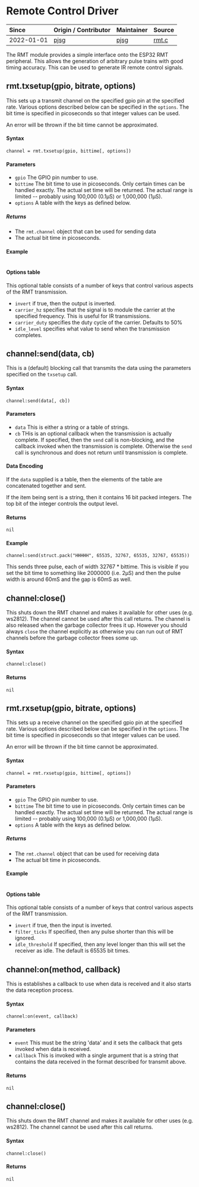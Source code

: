 # Remote Control Driver
| Since  | Origin / Contributor  | Maintainer  | Source  |
| :----- | :-------------------- | :---------- | :------ |
| 2022-01-01 | [pjsg](https://github.com/pjsg) | [pjsg](https://github.com/pjsg) | [rmt.c](../../components/modules/rmt.c)|

The RMT module provides a simple interface onto the ESP32 RMT peripheral. This allows the generation of
arbitrary pulse trains with good timing accuracy. This can be used to generate IR remote control signals.

## rmt.txsetup(gpio, bitrate, options)

This sets up a transmit channel on the specified gpio pin at the specified rate. Various options described below
can be specified in the `options`. The bit time is specified in picoseconds so that integer values can be used.

An error will be thrown if the bit time cannot be approximated.

#### Syntax
`channel = rmt.txsetup(gpio, bittime[, options])`

#### Parameters
- `gpio` The GPIO pin number to use.
- `bittime` The bit time to use in picoseconds. Only certain times can be handled exactly. The actual set time will be returned. The actual range is limited -- probably using 100,000 (0.1&micro;S) or 1,000,000 (1&micro;S).
- `options` A table with the keys as defined below.

##### Returns
- The `rmt.channel` object that can be used for sending data
- The actual bit time in picoseconds.

#### Example
```lua
```

#### Options table

This optional table consists of a number of keys that control various aspects of the RMT transmission.

- `invert` if true, then the output is inverted.
- `carrier_hz` specifies that the signal is to module the carrier at the specified frequency. This is useful for IR transmissions.
- `carrier_duty` specifies the duty cycle of the carrier. Defaults to 50%
- `idle_level` specifies what value to send when the transmission completes.

## channel:send(data, cb)

This is a (default) blocking call that transmits the data using the parameters specified on the `txsetup` call.

#### Syntax
`channel:send(data[, cb])`

#### Parameters
- `data` This is either a string or a table of strings.
- `cb` THis is an optional callback when the transmission is actually complete. If specified, then the `send` call is non-blocking, and the callback invoked when the transmission is complete. Otherwise the `send` call is synchronous and does not return until transmission is complete.

#### Data Encoding

If the `data` supplied is a table, then the elements of the table are concatenated together and sent.

If the item being sent is a string, then it contains 16 bit packed integers. The top bit of the integer controls the output level.


#### Returns
`nil`

#### Example

```
channel:send(struct.pack("HHHHH", 65535, 32767, 65535, 32767, 65535))
```
This sends three pulse, each of width 32767 * bittime. This is visible if you set the bit time to something like 2000000 (i.e. 2&micro;S) and then the pulse width is around 60mS and the gap is 60mS as well.

## channel:close()

This shuts down the RMT channel and makes it available for other uses (e.g. ws2812). The channel cannot be used after this call returns. The channel
is also released when the garbage collector frees it up. However you should always `close` the channel explicitly as otherwise you can run out of RMT channels
before the garbage collector frees some up.

#### Syntax
`channel:close()`

#### Returns
`nil`

## rmt.rxsetup(gpio, bitrate, options)

This sets up a receive channel on the specified gpio pin at the specified rate. Various options described below
can be specified in the `options`. The bit time is specified in picoseconds so that integer values can be used.

An error will be thrown if the bit time cannot be approximated.

#### Syntax
`channel = rmt.rxsetup(gpio, bittime[, options])`

#### Parameters
- `gpio` The GPIO pin number to use.
- `bittime` The bit time to use in picoseconds. Only certain times can be handled exactly. The actual set time will be returned. The actual range is limited -- probably using 100,000 (0.1&micro;S) or 1,000,000 (1&micro;S).
- `options` A table with the keys as defined below.

##### Returns
- The `rmt.channel` object that can be used for receiving data
- The actual bit time in picoseconds.

#### Example
```lua
```

#### Options table

This optional table consists of a number of keys that control various aspects of the RMT transmission.

- `invert` if true, then the input is inverted.
- `filter_ticks` If specified, then any pulse shorter than this will be ignored.
- `idle_threshold` If specified, then any level longer than this will set the receiver as idle. The default is 65535 bit times.


## channel:on(method, callback)

This is establishes a callback to use when data is received and it also starts the data reception process.

#### Syntax
`channel:on(event, callback)`

#### Parameters
- `event` This must be the string 'data' and it sets the callback that gets invoked when data is received.
- `callback` This is invoked with a single argument that is a string that contains the data received in the format described for transmit above.

#### Returns
`nil`

## channel:close()

This shuts down the RMT channel and makes it available for other uses (e.g. ws2812). The channel cannot be used after this call returns.

#### Syntax
`channel:close()`

#### Returns
`nil`
